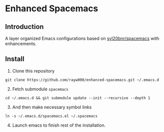 Enhanced Spacemacs
=========================================

## Introduction

A layer organized Emacs configurations based on [syl20bnr/spacemacs](https://github.com/syl20bnr/spacemacs) with enhancements.

## Install
1. Clone this repository
```shell
git clone https://github.com/rayw000/enhanced-spacemacs.git ~/.emacs.d
```
2. Fetch submodule `spacemacs`
```shell
cd ~/.emacs.d && git submodule update --init --recursive --depth 1

```
3. And then make necessary symbol links
```shell
ln -s ~/.emacs.d/spacemacs.el ~/.spacemacs
```
4. Launch emacs to finish rest of the installation.

